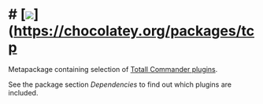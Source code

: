# # [![](https://img.shields.io/chocolatey/v/tcp.svg?color=red&label=tcp)](https://chocolatey.org/packages/tcp

Metapackage containing selection of [Totall Commander plugins](https://chocolatey.org/packages?q=tag%3Atcplugin).

See the package section *Dependencies* to find out which plugins are included.
